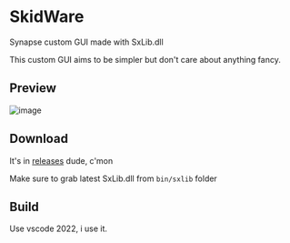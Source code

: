 # SkidWare
Synapse custom GUI made with SxLib.dll

This custom GUI aims to be simpler but don't care about anything fancy.

## Preview
![image](https://user-images.githubusercontent.com/104730381/195703558-cfd56c7d-59f2-4c76-9238-56f48b6e4822.png)


## Download
It's in [releases](https://github.com/Aiuraa/SkidWare/releases) dude, c'mon

Make sure to grab latest SxLib.dll from `bin/sxlib` folder


## Build
Use vscode 2022, i use it.
